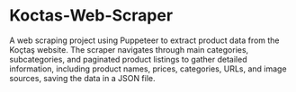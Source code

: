 # Koctas-Web-Scraper
A web scraping project using Puppeteer to extract product data from the Koçtaş website. The scraper navigates through main categories, subcategories, and paginated product listings to gather detailed information, including product names, prices, categories, URLs, and image sources, saving the data in a JSON file.
